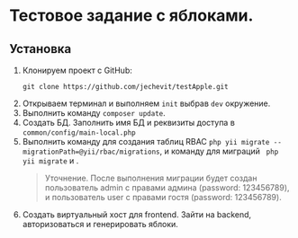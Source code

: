 # Тестовое задание с яблоками.

## Установка


1. Клонируем проект с GitHub:
    ````
    git clone https://github.com/jechevit/testApple.git
    ````
2. Открываем терминал и выполняем ```` init ```` выбрав  ```` dev ```` окружение.
3. Выполнить команду  ````composer update````.
4. Создать БД. Заполнить имя БД и реквизиты доступа в ````common/config/main-local.php````
5. Выполнить команду для создания таблиц RBAC ````php yii migrate --migrationPath=@yii/rbac/migrations````, и команду для миграций ```` php yii migrate```` и .
   > Уточнение. После выполнения миграции будет создан пользователь admin с правами админа (password: 123456789), и пользователь user с правами гостя (password: 123456789). 
6. Создать виртуальный хост для frontend. Зайти на backend, авторизоваться и генерировать яблоки.

